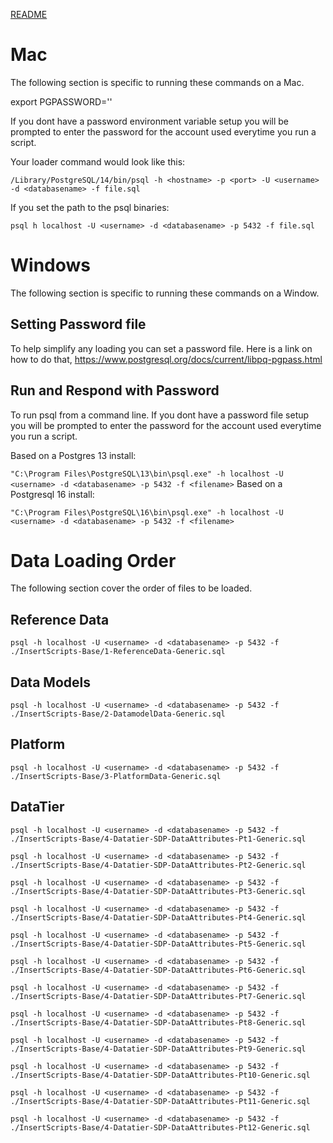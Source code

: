 [README](README.md)

# Mac
The following section is specific to running these commands on a Mac.

export PGPASSWORD='<password>'

If you dont have a password environment variable setup you will be prompted to enter the password for the
account used everytime you run a script.

Your loader command would look like this:

`
/Library/PostgreSQL/14/bin/psql -h <hostname> -p <port> -U <username> -d <databasename> -f file.sql
`

If you set the path to the psql binaries:

`
psql h localhost -U <username> -d <databasename> -p 5432 -f file.sql
`

# Windows
The following section is specific to running these commands on a Window.

## Setting Password file
To help simplify any loading you can set a password file. Here is a link on how to do that,
https://www.postgresql.org/docs/current/libpq-pgpass.html

## Run and Respond with Password
To run psql from a command line. If you dont have a password file setup you will be prompted to enter the password for the
account used everytime you run a script.

Based on a Postgres 13 install:

`
"C:\Program Files\PostgreSQL\13\bin\psql.exe" -h localhost -U <username> -d <databasename> -p 5432 -f <filename>
`
Based on a Postgresql 16 install:

`
"C:\Program Files\PostgreSQL\16\bin\psql.exe" -h localhost -U <username> -d <databasename> -p 5432 -f <filename>
`

# Data Loading Order
The following section cover the order of files to be loaded.

## Reference Data

`
psql -h localhost -U <username> -d <databasename> -p 5432 -f ./InsertScripts-Base/1-ReferenceData-Generic.sql
`

## Data Models

`
psql -h localhost -U <username> -d <databasename> -p 5432 -f ./InsertScripts-Base/2-DatamodelData-Generic.sql
`

## Platform

`
psql -h localhost -U <username> -d <databasename> -p 5432 -f ./InsertScripts-Base/3-PlatformData-Generic.sql
`

## DataTier

`
psql -h localhost -U <username> -d <databasename> -p 5432 -f ./InsertScripts-Base/4-Datatier-SDP-DataAttributes-Pt1-Generic.sql
`

`
psql -h localhost -U <username> -d <databasename> -p 5432 -f ./InsertScripts-Base/4-Datatier-SDP-DataAttributes-Pt2-Generic.sql
`

`
psql -h localhost -U <username> -d <databasename> -p 5432 -f ./InsertScripts-Base/4-Datatier-SDP-DataAttributes-Pt3-Generic.sql
`

`
psql -h localhost -U <username> -d <databasename> -p 5432 -f ./InsertScripts-Base/4-Datatier-SDP-DataAttributes-Pt4-Generic.sql
`

`
psql -h localhost -U <username> -d <databasename> -p 5432 -f ./InsertScripts-Base/4-Datatier-SDP-DataAttributes-Pt5-Generic.sql
`

`
psql -h localhost -U <username> -d <databasename> -p 5432 -f ./InsertScripts-Base/4-Datatier-SDP-DataAttributes-Pt6-Generic.sql
`

`
psql -h localhost -U <username> -d <databasename> -p 5432 -f ./InsertScripts-Base/4-Datatier-SDP-DataAttributes-Pt7-Generic.sql
`

`
psql -h localhost -U <username> -d <databasename> -p 5432 -f ./InsertScripts-Base/4-Datatier-SDP-DataAttributes-Pt8-Generic.sql
`

`
psql -h localhost -U <username> -d <databasename> -p 5432 -f ./InsertScripts-Base/4-Datatier-SDP-DataAttributes-Pt9-Generic.sql
`

`
psql -h localhost -U <username> -d <databasename> -p 5432 -f ./InsertScripts-Base/4-Datatier-SDP-DataAttributes-Pt10-Generic.sql
`

`
psql -h localhost -U <username> -d <databasename> -p 5432 -f ./InsertScripts-Base/4-Datatier-SDP-DataAttributes-Pt11-Generic.sql
`

`
psql -h localhost -U <username> -d <databasename> -p 5432 -f ./InsertScripts-Base/4-Datatier-SDP-DataAttributes-Pt12-Generic.sql
`